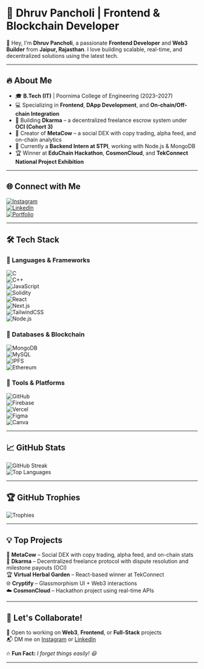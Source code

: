 # 🚀 Dhruv Pancholi | Frontend & Blockchain Developer  

👋 Hey, I'm **Dhruv Pancholi**, a passionate **Frontend Developer** and **Web3 Builder** from **Jaipur, Rajasthan**. I love building scalable, real-time, and decentralized solutions using the latest tech.

---

## 🔥 About Me

- 🎓 **B.Tech (IT)** | Poornima College of Engineering (2023–2027)  
- 💻 Specializing in **Frontend**, **DApp Development**, and **On-chain/Off-chain Integration**
- 🧱 Building **Dkarma** – a decentralized freelance escrow system under **OCI (Cohort 3)**
- 🦄 Creator of **MetaCow** – a social DEX with copy trading, alpha feed, and on-chain analytics  
- 🏢 Currently a **Backend Intern at STPI**, working with Node.js & MongoDB
- 🏆 Winner at **EduChain Hackathon**, **CosmonCloud**, and **TekConnect National Project Exhibition**

---

## 🌐 Connect with Me

[![Instagram](https://img.shields.io/badge/Instagram-%23E4405F.svg?logo=Instagram&logoColor=white)](https://instagram.com/dhruv_panch0li)  
[![LinkedIn](https://img.shields.io/badge/LinkedIn-%230077B5.svg?logo=linkedin&logoColor=white)](https://www.linkedin.com/in/dhruv-pancholi-222704250/)  
[![Portfolio](https://img.shields.io/badge/Portfolio-%23121011.svg?style=flat&logo=vercel&logoColor=white)](https://medhruvhu.vercel.app/)  

---

## 🛠️ Tech Stack

### 🚀 Languages & Frameworks
![C](https://img.shields.io/badge/C-%2300599C.svg?style=flat&logo=c&logoColor=white)  
![C++](https://img.shields.io/badge/C++-%2300599C.svg?style=flat&logo=c%2B%2B&logoColor=white)  
![JavaScript](https://img.shields.io/badge/JavaScript-%23323330.svg?style=flat&logo=javascript&logoColor=%23F7DF1E)  
![Solidity](https://img.shields.io/badge/Solidity-%23363636.svg?style=flat&logo=solidity&logoColor=white)  
![React](https://img.shields.io/badge/React-%2320232a.svg?style=flat&logo=react&logoColor=%2361DAFB)  
![Next.js](https://img.shields.io/badge/Next.js-%23000000.svg?style=flat&logo=next.js&logoColor=white)  
![TailwindCSS](https://img.shields.io/badge/TailwindCSS-%2338B2AC.svg?style=flat&logo=tailwind-css&logoColor=white)  
![Node.js](https://img.shields.io/badge/Node.js-6DA55F.svg?style=flat&logo=node.js&logoColor=white)  

### 💾 Databases & Blockchain
![MongoDB](https://img.shields.io/badge/MongoDB-%234ea94b.svg?style=flat&logo=mongodb&logoColor=white)  
![MySQL](https://img.shields.io/badge/MySQL-%2300f.svg?style=flat&logo=mysql&logoColor=white)  
![IPFS](https://img.shields.io/badge/IPFS-%23039BE5.svg?style=flat&logo=ipfs&logoColor=white)  
![Ethereum](https://img.shields.io/badge/Ethereum-%23262626.svg?style=flat&logo=ethereum&logoColor=white)  

### 🧰 Tools & Platforms
![GitHub](https://img.shields.io/badge/GitHub-%23121011.svg?style=flat&logo=github&logoColor=white)  
![Firebase](https://img.shields.io/badge/Firebase-%23FFCA28.svg?style=flat&logo=firebase&logoColor=black)  
![Vercel](https://img.shields.io/badge/Vercel-%23000000.svg?style=flat&logo=vercel&logoColor=white)  
![Figma](https://img.shields.io/badge/Figma-%23F24E1E.svg?style=flat&logo=figma&logoColor=white)  
![Canva](https://img.shields.io/badge/Canva-%2300C4CC.svg?style=flat&logo=canva&logoColor=white)  

---

## 📈 GitHub Stats

![GitHub Streak](https://github-readme-streak-stats.herokuapp.com/?user=dhruv457457&theme=github_dark&hide_border=false)  
![Top Languages](https://github-readme-stats.vercel.app/api/top-langs/?username=dhruv457457&theme=github_dark&hide_border=false&layout=compact)  

---

## 🏆 GitHub Trophies

![Trophies](https://github-profile-trophy.vercel.app/?username=dhruv457457&theme=radical&no-frame=false&no-bg=true&margin-w=4)  

---

## 💡 Top Projects

🦄 **MetaCow** – Social DEX with copy trading, alpha feed, and on-chain stats  
🧱 **Dkarma** – Decentralized freelance protocol with dispute resolution and milestone payouts (OCI)  
🏆 **Virtual Herbal Garden** – React-based winner at TekConnect  
🌐 **Cryptify** – Glassmorphism UI + Web3 interactions  
☁️ **CosmonCloud** – Hackathon project using real-time APIs

---

## 🎯 Let's Collaborate!

🚀 Open to working on **Web3**, **Frontend**, or **Full-Stack** projects  
📬 DM me on [Instagram](https://instagram.com/dhruv_panch0li) or [LinkedIn](https://www.linkedin.com/in/dhruv-pancholi-222704250/)  

🔥 **Fun Fact:** *I forget things easily! 😆*

---


